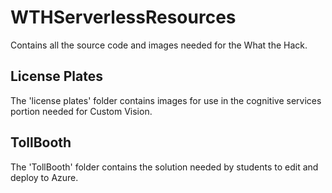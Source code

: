 # WTHServerlessResources

Contains all the source code and images needed for the What the Hack.

## License Plates
The 'license plates' folder contains images for use in the cognitive services portion needed for Custom Vision.

## TollBooth
The 'TollBooth' folder contains the solution needed by students to edit and deploy to Azure.  
